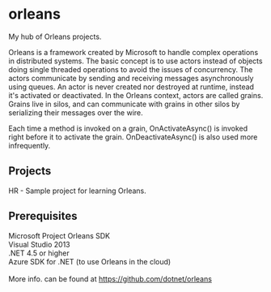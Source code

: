 # orleans
My hub of Orleans projects.

Orleans is a framework created by Microsoft to handle complex operations in distributed systems. The basic concept is to use actors instead of objects doing single threaded operations to avoid the issues of concurrency. The actors communicate by sending and receiving messages asynchronously using queues. An actor is never created nor destroyed at runtime, instead it's activated or deactivated. In the Orleans context, actors are called grains. Grains live in silos, and can communicate with grains in other silos by serializing their messages over the wire.

Each time a method is invoked on a grain, OnActivateAsync() is invoked right before it to activate the grain. OnDeactivateAsync() is also used more infrequently.

<h2>Projects</h2>

HR - Sample project for learning Orleans.

<h2>Prerequisites</h2>

Microsoft Project Orleans SDK
</br>
Visual Studio 2013
</br>
.NET 4.5 or higher
</br>
Azure SDK for .NET (to use Orleans in the cloud)
</br></br>
More info. can be found at https://github.com/dotnet/orleans
